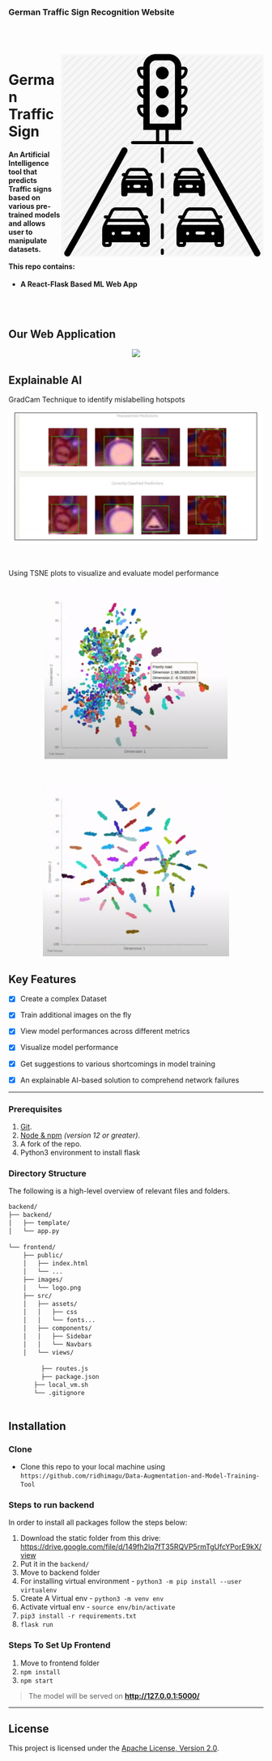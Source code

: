 ### German Traffic Sign Recognition Website
<h1 align="left">
  <br>
    <img src="/images/logo.jpeg" align="right" height=400px >
  <br>
  German Traffic Sign
</h1>

<h4 align="left">An Artificial Intelligence tool that predicts Traffic signs based on various pre-trained models and allows user to manipulate datasets.  <br><br>
This repo contains:</h4>

* **A React-Flask Based ML Web App**

<br><br>
## Our Web Application
<p align="center">
<img src="/images/Demo.gif" >
</p>

## Explainable AI

GradCam Technique to identify mislabelling hotspots
<p align="center">
<img src="/images/gradcam.png" >
</p>

</br>

Using TSNE plots to visualize and evaluate model performance
<p align="center">
<img src="/images/bad_tsne.png" > 
</p>

</br>

<p align="center">
<img src="/images/good_tsne.png" > 
</p>

## Key Features 

- [x]  Create a complex Dataset    
- [x]  Train additional images on the fly    
- [x]  View model performances across different metrics    
- [x]  Visualize model performance   
- [x] Get suggestions to various shortcomings in model training    
- [x]  An explainable AI-based solution to comprehend network failures


-------

### Prerequisites

1.  [Git](https://git-scm.com/downloads).
2.  [Node & npm](https://nodejs.org/en/download/) _(version 12 or greater)_.
3.  A fork of the repo.
4. Python3 environment to install flask

### Directory Structure

The following is a high-level overview of relevant files and folders.

```
backend/
├── backend/
│   ├── template/
│   └── app.py

└── frontend/
    ├── public/
    │   ├── index.html
    │   └── ...
    ├── images/
    │   └── logo.png
    ├── src/
    │   ├── assets/
    │   │   ├── css
    │   │   └── fonts...
    │   ├── components/
    │   │   ├── Sidebar 
    │   │   └── Navbars
    │   └── views/
 
         ├── routes.js
         ├── package.json
       ├── local_vm.sh
       └── .gitignore
       
```

## Installation

### Clone

- Clone this repo to your local machine using `https://github.com/ridhimagu/Data-Augmentation-and-Model-Training-Tool`

### Steps to run backend

In order to install all packages follow the steps below:

1. Download the static folder from this drive: https://drive.google.com/file/d/149fh2lq7fT35RQVP5rmTgUfcYPorE9kX/view
2. Put it in the `backend/`
 3. Move to backend folder
 4. For installing virtual environment - `python3 -m pip install --user virtualenv`
 5. Create A Virtual env - `python3 -m venv env`
 6. Activate virtual env - `source env/bin/activate`
 7. `pip3 install -r requirements.txt`
 8. `flask run`

### Steps To Set Up Frontend
 1. Move to frontend folder
 2. `npm install`
 3. `npm start`



> The model will be served on **http://127.0.0.1:5000/**

-------


## License
This project is licensed under the [Apache License, Version 2.0]("licence).
